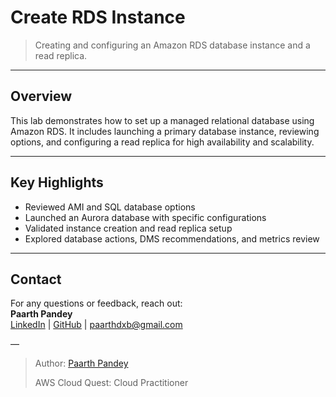 # Create RDS Instance

> Creating and configuring an Amazon RDS database instance and a read replica.

---

## Overview

This lab demonstrates how to set up a managed relational database using Amazon RDS. It includes launching a primary database instance, reviewing options, and configuring a read replica for high availability and scalability.

---

## Key Highlights

- Reviewed AMI and SQL database options
- Launched an Aurora database with specific configurations
- Validated instance creation and read replica setup
- Explored database actions, DMS recommendations, and metrics review

---

## Contact

For any questions or feedback, reach out:  
**Paarth Pandey**  
[LinkedIn](https://www.linkedin.com/in/paarth-pandey-13779529b/) | [GitHub](https://github.com/paarthpandey10) | paarthdxb@gmail.com

—

> Author: [Paarth Pandey](https://github.com/paarthpandey10)  
>  
> AWS Cloud Quest: Cloud Practitioner
